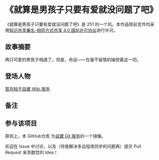 # 《就算是男孩子只要有爱就没问题了吧》

《就算是男孩子只要有爱就没问题了吧》是 251 的一个坑。本作品除前言外均采用[知识共享署名-相同方式共享 4.0 国际许可协议](https://creativecommons.org/licenses/by-sa/4.0/)进行许可。

## 故事摘要

两只可爱的男孩子相遇了。但是，命运——在毫不留情的操控着这一切。

## 登场人物

[暂存档于自建 Wiki 服务](https://wiki.251.sh/%E5%B0%B1%E7%AE%97%E6%98%AF%E7%94%B7%E5%AD%A9%E5%AD%90%E5%8F%AA%E8%A6%81%E6%9C%89%E7%88%B1%E5%B0%B1%E6%B2%A1%E9%97%AE%E9%A2%98%E4%BA%86%E5%90%A7)

## 备注

## 参与该项目

原则上，本 GitHub仓库 为[自建 Git 服务](https://code.251.sh/misaka00251/I-wanna-be-a-cute-onnanoko)的一个镜像。

欢迎在 Issue 中讨论，以及（待我解决多远程库同步的问题再）提交 Pull Request 来贡献您的 Idea！